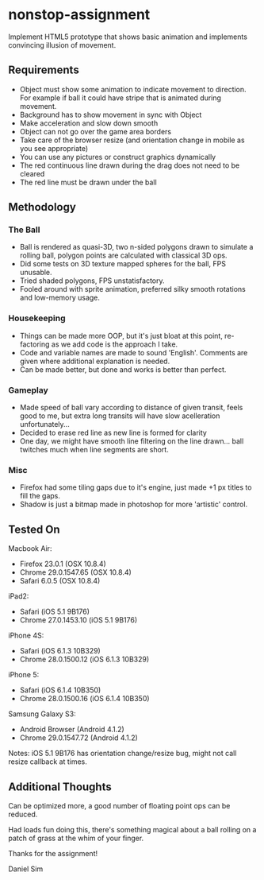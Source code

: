 nonstop-assignment
==================

Implement HTML5 prototype that shows basic animation and implements convincing illusion of movement.

Requirements
------------
* Object must show some animation to indicate movement to direction. For example if ball it could have stripe that is animated during movement.
* Background has to show movement in sync with Object
* Make acceleration and slow down smooth
* Object can not go over the game area borders
* Take care of the browser resize (and orientation change in mobile as you see appropriate)
* You can use any pictures or construct graphics dynamically
* The red continuous line drawn during the drag does not need to be cleared
* The red line must be drawn under the ball


Methodology
-----------
### The Ball
* Ball is rendered as quasi-3D, two n-sided polygons drawn to simulate a rolling ball, polygon points are calculated with classical 3D ops.
* Did some tests on 3D texture mapped spheres for the ball, FPS unusable.
* Tried shaded polygons, FPS unstatisfactory.
* Fooled around with sprite animation, preferred silky smooth rotations and low-memory usage.

### Housekeeping
* Things can be made more OOP, but it's just bloat at this point, re-factoring as we add code is the approach I take.
* Code and variable names are made to sound 'English'. Comments are given where additional explanation is needed.
* Can be made better, but done and works is better than perfect.

### Gameplay
* Made speed of ball vary according to distance of given transit, feels good to me, but extra long transits will have slow acelleration unfortunately...
* Decided to erase red line as new line is formed for clarity
* One day, we might have smooth line filtering on the line drawn... ball twitches much when line segments are short.

### Misc
* Firefox had some tiling gaps due to it's engine, just made +1 px titles to fill the gaps.
* Shadow is just a bitmap made in photoshop for more 'artistic' control.

Tested On
---------
Macbook Air:
* Firefox 23.0.1 (OSX 10.8.4)
* Chrome 29.0.1547.65 (OSX 10.8.4)
* Safari 6.0.5 (OSX 10.8.4)

iPad2:
* Safari (iOS 5.1 9B176)
* Chrome 27.0.1453.10 (iOS 5.1 9B176)

iPhone 4S:
* Safari (iOS 6.1.3 10B329)
* Chrome 28.0.1500.12 (iOS 6.1.3 10B329)

iPhone 5:
* Safari (iOS 6.1.4 10B350)
* Chrome 28.0.1500.16 (iOS 6.1.4 10B350)

Samsung Galaxy S3:
* Android Browser (Android 4.1.2)
* Chrome 29.0.1547.72 (Android 4.1.2)

Notes:
iOS 5.1 9B176 has orientation change/resize bug, might not call resize callback at times.


Additional Thoughts
------------------
Can be optimized more, a good number of floating point ops can be reduced.

Had loads fun doing this, there's something magical about a ball rolling on a patch of grass at the whim of your finger.

Thanks for the assignment!


Daniel Sim
